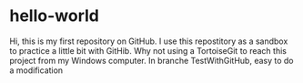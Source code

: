# hello-world
Hi, this is my first repository on GitHub. I use this repostitory as a sandbox to practice a little bit with GitHib.
Why not using a TortoiseGit to reach this project from my Windows computer.
In branche TestWithGitHub, easy to do a modification
